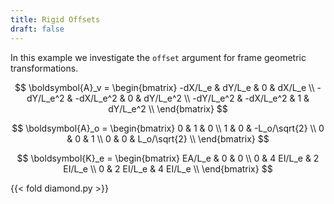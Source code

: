 ```yaml
---
title: Rigid Offsets
draft: false
---
```


In this example we investigate the `offset` argument for frame geometric transformations.

$$
\boldsymbol{A}_v = \begin{bmatrix}
-dX/L_e   &  dY/L_e   & 0 &  dX/L_e   \\
-dY/L_e^2 & -dX/L_e^2 & 0 &  dY/L_e^2 \\
-dY/L_e^2 & -dX/L_e^2 & 1 &  dY/L_e^2 \\
\end{bmatrix}
$$

$$
\boldsymbol{A}_o = 
\begin{bmatrix}
0 & 1 &               0 \\
1 & 0 & -L_o/\sqrt{2}   \\
0 & 0 &               1 \\
0 & 0 &  L_o/\sqrt{2}   \\
\end{bmatrix}
$$

$$
\boldsymbol{K}_e = \begin{bmatrix}
EA/L_e &       0 &       0 \\
    0 & 4 EI/L_e & 2 EI/L_e \\
    0 & 2 EI/L_e & 4 EI/L_e \\
\end{bmatrix}
$$

{{< fold diamond.py >}}

